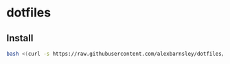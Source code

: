 # dotfiles

## Install

```bash
bash <(curl -s https://raw.githubusercontent.com/alexbarnsley/dotfiles/master/setup-env)
```
